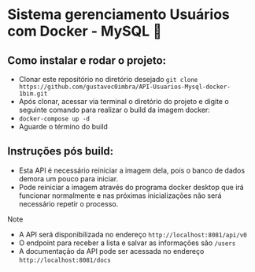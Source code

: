 # Sistema gerenciamento Usuários com Docker - MySQL 🐳

## Como instalar e rodar o projeto:
- Clonar este repositório no diretório desejado `git clone https://github.com/gustavoc0imbra/API-Usuarios-Mysql-docker-1bim.git`
- Após clonar, acessar via terminal o diretório do projeto e digite o seguinte comando para realizar o build da imagem docker:
- `docker-compose up -d`
- Aguarde o término do build

## Instruções pós build:
- Esta API é necessário reiniciar a imagem dela, pois o banco de dados demora um pouco para iniciar.
- Pode reiniciar a imagem através do programa docker desktop que irá funcionar normalmente e nas próximas inicializações não será necessário repetir o processo.

> [!NOTE]
> - A API será disponibilizada no endereço `http://localhost:8081/api/v0`  
> - O endpoint para receber a lista e salvar as informações são `/users`  
> - A documentação da API pode ser acessada no endereço `http://localhost:8081/docs`

